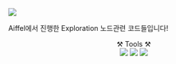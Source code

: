 <img src="https://capsule-render.vercel.app/api?type=waving&color=auto&height=200&section=header&text=Exploration&fontSize=90" />

Aiffel에서 진행한 Exploration 노드관련 코드들입니다!

<div align="center"> ⚒️ Tools ⚒️ </div>
<div align="center">
	<img src="https://img.shields.io/badge/Python-3776AB?style=flat&logo=Python&logoColor=white" />
	<img src="https://img.shields.io/badge/Tensorflow-FF6F00?style=flat&logo=Tensorflow&logoColor=white" />
	<img src="https://img.shields.io/badge/scikit-learn-F7931E?style=flat&logo=scikit-learn&logoColor=white" />
</div>
